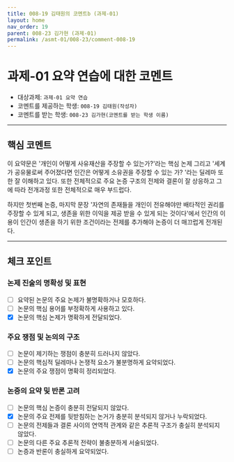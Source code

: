 ```yaml
---
title: 008-19 김태원의 코멘트b (과제-01)
layout: home
nav_order: 19
parent: 008-23 김가현 (과제-01)
permalink: /asmt-01/008-23/comment-008-19
---
```


# 과제-01 요약 연습에 대한 코멘트

- 대상과제: `과제-01 요약 연습`
- 코멘트를 제공하는 학생: `008-19 김태원(작성자)` 
- 코멘트를 받는 학생: `008-23 김가현(코멘트를 받는 학생 이름)` 

---

## 핵심 코멘트

이 요약문은 '개인이 어떻게 사유재산을 주장할 수 있는가?'라는 핵심 논제 그리고 '세계가 공유물로써 주어졌다면 인간은 어떻게 소유권을 주장할 수 있는 가? '라는 딜레마 또한 잘 이해하고 있다. 또한 전체적으로 주요 논증 구조의 전제와 결론이 잘 상응하고 그에 따라 전개과정 또한 전체적으로 매우 부드럽다.

하지만 첫번째 논증, 마지막 문장 '자연의 존재들을 개인이 전유해야만 배타적인 권리를 주장할 수 있게 되고, 생존을 위한 이익을 제공 받을 수 있게 되는 것이다'에서 인간의 이용이 인간이 생존을 하기 위한 조건이라는 전제를 추가해야 논증이 더 매끄럽게 전개된다.

---

## 체크 포인트

### 논제 진술의 명확성 및 표현  
- [ ] 요약된 논문의 주요 논제가 불명확하거나 모호하다.  
- [ ] 논문의 핵심 용어를 부정확하게 사용하고 있다.  
- [x] 논문의 핵심 논제가 명확하게 전달되었다.  

### 주요 쟁점 및 논의의 구조  
- [ ] 논문이 제기하는 쟁점이 충분히 드러나지 않았다.  
- [ ] 논문의 핵심적 딜레마나 논쟁적 요소가 불분명하게 요약되었다.  
- [x] 논문의 주요 쟁점이 명확히 정리되었다.  

### 논증의 요약 및 반론 고려  
- [ ] 논문의 핵심 논증이 충분히 전달되지 않았다.  
- [x] 논문의 주요 전제를 뒷받침하는 논거가 충분히 분석되지 않거나 누락되었다.  
- [ ] 논문의 전제들과 결론 사이의 연역적 관계와 같은 추론적 구조가 충실히 분석되지 않았다.  
- [ ] 논문의 다른 주요 추론적 전략이 불충분하게 서술되었다.
- [ ] 논증과 반론이 충실하게 요약되었다. 
